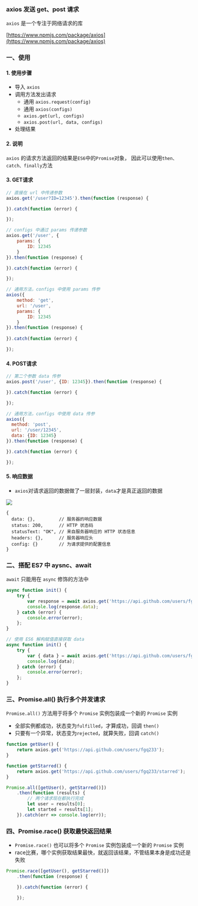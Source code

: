 ### axios 发送 get、post 请求
`axios` 是一个专注于网络请求的库

[https://www.npmjs.com/package/axios](https://www.npmjs.com/package/axios)

### 一、使用
#### 1. 使用步骤
* 导入 `axios`
* 调用方法发出请求
  * 通用 `axios.request(config)`
  * 通用 `axios(configs)`
  * `axios.get(url, configs)`
  * `axios.post(url, data, configs)`
* 处理结果


#### 2. 说明
`axios` 的请求方法返回的结果是`ES6`中的`Promise`对象， 因此可以使用`then、catch、finally`方法


#### 3. GET请求
```js
// 直接在 url 中传递参数
axios.get('/user?ID=12345').then(function (response) {

}).catch(function (error) {

});

// configs 中通过 params 传递参数
axios.get('/user', {
    params: {
        ID: 12345
    }
}).then(function (response) {

}).catch(function (error) {

});

// 通用方法，configs 中使用 params 传参
axios({
    method: 'get',
    url: '/user',
    params: {
        ID: 12345
    }
}).then(function (response) {
    
}).catch(function (error) {

});
```



#### 4. POST请求
```js
// 第二个参数 data 传参
axios.post('/user', {ID: 12345}).then(function (response) {

}).catch(function (error) {

});

// 通用方法，configs 中使用 data 传参
axios({
  method: 'post',
  url: '/user/12345',
  data: {ID: 12345}
}).then(function (response) {

}).catch(function (error) {

});
```


#### 5. 响应数据
* `axios`对请求返回的数据做了一层封装，`data`才是真正返回的数据

![](https://fgq233.github.io/imgs/vue/axios.png)

```
{
  data: {},         // 服务器的响应数据
  status: 200,      // HTTP 状态码
  statusText: "OK", // 来自服务器响应的 HTTP 状态信息
  headers: {},      // 服务器响应头
  config: {}        // 为请求提供的配置信息
}
```



### 二、搭配 ES7 中 aysnc、await
`await` 只能用在 `async` 修饰的方法中
 
```js
async function init() {
    try {
        var response = await axios.get('https://api.github.com/users/fgq233');
        console.log(response.data);
    } catch (error) {
        console.error(error);
    };
}

// 使用 ES6 解构赋值直接获取 data
async function init() {
    try {
        var { data } = await axios.get('https://api.github.com/users/fgq233');
        console.log(data);
    } catch (error) {
        console.error(error);
    };
}
```




### 三、Promise.all() 执行多个并发请求 
`Promise.all()` 方法用于将多个 `Promise` 实例包装成一个新的 `Promise` 实例
* 全部实例都成功，状态变为`fulfilled`，才算成功，回调 `then()`
* 只要有一个异常，状态变为`rejected`，就算失败，回调 `catch()`

```js
function getUser() {
    return axios.get('https://api.github.com/users/fgq233');
}

function getStarred() {
    return axios.get('https://api.github.com/users/fgq233/starred');
}

Promise.all([getUser(), getStarred()])
    .then(function (results) {
        // 两个请求现在都执行完成
        let user = results[0];
        let started = results[1];
    }).catch(err => console.log(err));
```


### 四、Promise.race() 获取最快返回结果
* `Promise.race()` 也可以将多个 `Promise` 实例包装成一个新的 `Promise` 实例
* race比赛，哪个实例获取结果最快，就返回该结果，不管结果本身是成功还是失败

```js
Promise.race([getUser(), getStarred()])
    .then(function (response) {

    }).catch(function (error) {

    });
```
